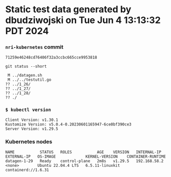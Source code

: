 # Static test data generated by dbudziwojski on Tue Jun  4 13:13:32 PDT 2024

### `nri-kubernetes` commit
```
71259e46248cd76406f32a3ccbc665cce9953818
```

`git status --short`

```
 M ../datagen.sh
 M ../../testutil.go
?? ../1_26/
?? ../1_27/
?? ../1_28/
?? ./
```

### `$ kubectl version`
```
Client Version: v1.30.1
Kustomize Version: v5.0.4-0.20230601165947-6ce0bf390ce3
Server Version: v1.29.5
```

### Kubernetes nodes
```
NAME           STATUS   ROLES           AGE    VERSION   INTERNAL-IP    EXTERNAL-IP   OS-IMAGE             KERNEL-VERSION    CONTAINER-RUNTIME
datagen-1-29   Ready    control-plane   2m8s   v1.29.5   192.168.58.2   <none>        Ubuntu 22.04.4 LTS   6.5.11-linuxkit   containerd://1.6.31
```
